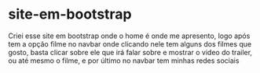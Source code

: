 # site-em-bootstrap
Criei esse site em bootstrap onde o home é onde me apresento, logo após tem a opção filme no navbar onde clicando nele tem alguns dos filmes que gosto, basta clicar sobre ele que irá falar sobre e mostrar o video do trailer, ou até mesmo o filme, e por último no navbar tem minhas redes sociais
